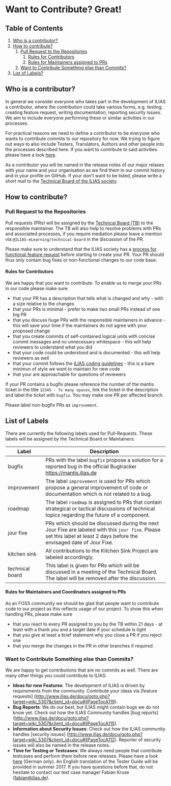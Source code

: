 # Want to Contribute? Great!

## Table of Contents

<!-- MarkdownTOC depth=0 autolink="true" bracket="round" autoanchor="true" style="ordered" indent="   " -->

1. [Who is a contributor?](#who-is-a-contributor)
1. [How to contribute?](#how-to-contribute)
   1. [Pull Request to the Repositories](#pull-request-to-the-repositories)
      1. [Rules for Contributors](#rules-for-contributors)
      1. [Rules for Maintainers assigned to PRs](#rules-for-maintainers-assigned-to-prs)
   1. [Want to Contribute Something else than Commits?](#want-to-contribute-something-else-than-commits)
1. [List of Labels?](#list-of-labels)

<!-- /MarkdownTOC -->

<a name="who-is-a-contributor"></a>
## Who is a contributor?

In general we consider everyone who takes part in the development of ILIAS a
contributor, where the contribution could take various forms, e.g. testing,
creating feature request, writing documentation, reporting security issues. We
aim to include everyone performing these or similar activities in our processes.

For practical reasons we need to define a contributor to be everyone who wants
to contribute commits to our repository for now. We trying to figure out ways to
also include Testers, Translators, Authors and other people into the processes
described here. If you want to contribute to said activities please have a look
[here](contributing.md).

As a contributor you will be named in the release notes of our major relases
with your name and your organisation as we find them in our commit history and
in your profile on GitHub. If your don't want to be listed, please write a short
mail to the [Technical Board of the ILIAS society](mailto:tb@lists.ilias.de).

<a name="how-to-contribute"></a>
## How to contribute?

<a name="pull-request-to-the-repositories"></a>
### Pull Request to the Repositories

Pull requests (PRs) will be assigned by the [Technical Board
(TB)](http://www.ilias.de/docu/goto.php?target=grp_5089&client_id=docu) to the
responsible maintainer. The TB will also help to resolve problems with PRs and
associated processes, if you require mediation please leave a mention via
`@ILIAS-eLearning/technical-board` in the discussion of the PR.

Please make sure to understand that the ILIAS society has a [process for
functional feature request](https://www.ilias.de/docu/goto_docu_wiki_wpage_788_1357.html) 
before starting to create your PR. Your PR should thus only contain bug fixes or 
non-functional changes to our code base.

<a name="rules-for-contributors"></a>
#### Rules for Contributors

We are happy that you want to contribute. To enable us to merge your PRs in our
code please make sure:

* that your PR has a description that tells what is changed and why - with a
  size relative to the changes
* that your PRs is minimal - prefer to make two small PRs instead of one big PR
* that you discuss huge PRs with the responsible maintainers in advance - this
  will save your time if the maintainers do not agree with your proposed change
* that you create commits of self-contained logical units with concise commit
  messages and no unnecessary whitespace - this will help reviewers to
  understand what you did
* that your code could be understood and is documented - this will help
  reviewers as well
* that your commit follows the [ILIAS coding
  guidelines](http://www.ilias.de/docu/goto_docu_pg_202_42.html) - this is a
  bare minimun of style we want to maintain for new code
* that your are approachable for questions of reviewers

If your PR contains a bugfix please reference the number of the mantis ticket
in the title `12345 - To many spaces`, link the ticket in the description and
label the ticket with `bugfix`. You may make one PR per affected branch.

Please label non-bugfix PRs as `improvement`.

<a name="list-of-labels"></a>
## List of Labels

There are currently the following labels used for Pull-Requests. These labels will 
be assigned by the Technical Board or Maintainers:

| Label           | Description                                                                                                                                                               |
|-----------------|---------------------------------------------------------------------------------------------------------------------------------------------------------------------------|
| bugfix          | PRs with the label `bugfix` propose a solution for a reported bug in the official Bugtracker https://mantis.ilias.de                                                      |
| improvement     | The label `improvement` is used for PRs which propose a general improvement of code or documentation which is not related to a bug.                                       |
| roadmap         | The label `roadmap` is assigned to PRs that contain strategical or tactical discussions of technical topics regarding the future of a component.                          |
| jour fixe       | PRs which should be discussed during the next Jour Fixe are labeled with this `jour fixe`. Please set this label at least 2 days before the envisaged date of Jour Fixe.  |
| kitchen sink    | All contributions to the Kitchen Sink Project are labeled accordingly.                                                                                                    |
| technical board | This label is given for PRs which will be discussed in a meeting of the Technical Board. The label will be removed after the discussion.                                  |

<a name="rules-for-maintainers-assigned-to-prs"></a>
#### Rules for Maintainers and Coordinators assigned to PRs

As an FOSS community we should be glad that people want to contribute code to
our project as this reflects usage of our project. To show this when handling
PRs, please make sure

* that you react to every PR assigned to you by the TB within 21 days - at least
  with a thank you and a target date if your schedule is tight
* that you give at least a brief statement why you close a PR if you reject one
* that you merge the changes in the PR in other branches if required

<a name="want-to-contribute-something-else-than-commits"></a>
### Want to Contribute Something else than Commits?

We are happy to get contributions that are no commits as well. There are many
other things you could contribute to ILIAS:

* **Ideas for new Features**: The development of ILIAS is driven by requirements
  from the community. Contribute your ideas via [feature requests]
  (http://www.ilias.de/docu/goto.php?target=wiki_5307&client_id=docu#ilPageTocA119).
* **Bug Reports**: We do our best, but ILIAS might contain bugs we do not know
  yet. Check out how the ILIAS Community handles [bug reports]
  (http://www.ilias.de/docu/goto.php?target=wiki_5307&client_id=docu#ilPageTocA115).
* **Information about Security Issues**: Check out how the ILIAS community
  handles [security issues]
  (http://www.ilias.de/docu/goto.php?target=wiki_5307&client_id=docu#ilPageTocA112). 
  Reporter of security issues will also be named in the release notes.
* **Time for Testing or Testcases**: We always need people that contribute
  testcases and perform them before new releases. Please have a look
  [here](http://www.ilias.de/docu/goto_docu_pg_64423_4793.html) (German only).
  An English translation of the Tester Guide will be provided in summer 2017. If
  you have questions before that, do not hesitate to contact our test case
  manager Fabian Kruse (fabian@ilias.de).
